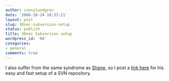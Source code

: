 ```yaml
---
author: connylundgren
date: '2006-10-24 18:33:21'
layout: post
slug: 30sec-subversion-setup
status: publish
title: 30sec Subversion setup
wordpress_id: '68'
categories:
- general
comments: true
---
```


I also suffer from the same syndrome as
[Shane](http://shanebell.blogspot.com/), so I post a [link
here](http://shanebell.blogspot.com/2006/10/subversion-30-second-guide.html)
for his easy and fast setup of a SVN repository.

